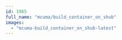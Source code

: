 ```yaml
---
id: 1965
full_name: "mcuma/build_container_on_shub"
images: 
  - "mcuma-build_container_on_shub-latest"
---
```

